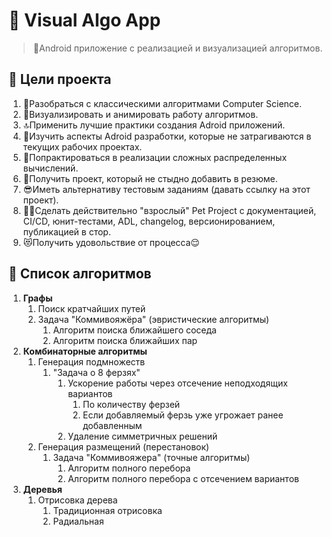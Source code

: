 # 🧮 Visual Algo App

>📱Android приложение с реализацией и визуализацией алгоритмов.

## 🎯 Цели проекта
1. 🧬Разобраться с классическими алгоритмами Computer Science. 
2. 🎨Визуализировать и анимировать работу алгоритмов.
3. 🔝Применить лучшие практики создания Adroid приложений.
4. 🚀Изучить аспекты Adroid разработки, которые не затрагиваются в текущих рабочих проектах. 
5. 📡Попрактироваться в реализации сложных распределенных вычислений.
6. 💪Получить проект, который не стыдно добавить в резюме.
7. 😎Иметь альтернативу тестовым заданиям (давать ссылку на этот проект).
8. 🤵‍♂️Сделать действительно "взрослый" Pet Project с документацией, CI/CD, юнит-тестами, ADL, changelog, версионированием, публикацией в стор.
9.  😻Получить удовольствие от процесса😌

## 🧮 Список алгоритмов
1. **Графы**
   1. Поиск кратчайших путей
   2. Задача "Коммивояжёра" (эвристические алгоритмы)
      1. Алгоритм поиска ближайшего соседа
      2. Алгоритм поиска ближайших пар
2. **Комбинаторные алгоритмы**
   1. Генерация подмножеств
      1. "Задача о 8 ферзях"
         1. Ускорение работы через отсечение неподходящих вариантов
            1. По количеству ферзей
            2. Если добавляемый ферзь уже угрожает ранее добавленным
         2. Удаление cимметричных решений
   2. Генерация размещений (перестановок)
      1. Задача "Коммивояжера" (точные алгоритмы)
         1. Алгоритм полного перебора
         2. Алгоритм полного перебора с отсечением вариантов
3. **Деревья**
   1. Отрисовка дерева
      1. Традиционная отрисовка
      2. Радиальная
